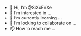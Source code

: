 - 👋 Hi, I’m @SiXxEnXe
- 👀 I’m interested in ...
- 🌱 I’m currently learning ...
- 💞️ I’m looking to collaborate on ...
- 📫 How to reach me ...

<!---
SiXxEnXe/SiXxEnXe is a ✨ special ✨ repository because its `README.md` (this file) appears on your GitHub profile.
You can click the Preview link to take a look at your changes.
--->

